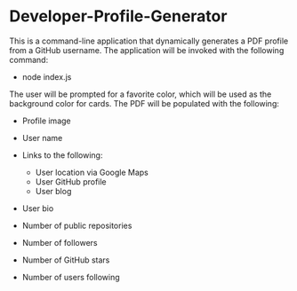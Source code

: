 # Developer-Profile-Generator

This is a command-line application that dynamically generates a PDF profile from a GitHub username. The application will be invoked with the following command:
* node index.js

The user will be prompted for a favorite color, which will be used as the background color for cards.
The PDF will be populated with the following:

* Profile image
* User name
* Links to the following:
  * User location via Google Maps
  * User GitHub profile
  * User blog

* User bio
* Number of public repositories
* Number of followers
* Number of GitHub stars
* Number of users following
